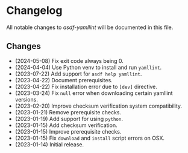 <!-- SPDX-License-Identifier: CC0-1.0 -->

# Changelog

All notable changes to _asdf-yamllint_ will be documented in this file.

## Changes

- (2024-05-08) Fix exit code always being 0.
- (2024-04-04) Use Python venv to install and run `yamllint`.
- (2023-07-22) Add support for `asdf help yamllint`.
- (2023-04-22) Document prerequisites.
- (2023-04-22) Fix installation error due to `[dev]` directive.
- (2023-03-24) Fix `null` error when downloading certain yamllint versions.
- (2023-02-20) Improve checksum verification system compatibility.
- (2023-01-21) Remove prerequisite checks.
- (2023-01-19) Add support for using `python`.
- (2023-01-15) Add checksum verification.
- (2023-01-15) Improve prerequisite checks.
- (2023-01-15) Fix `download` and `install` script errors on OSX.
- (2023-01-14) Initial release.
